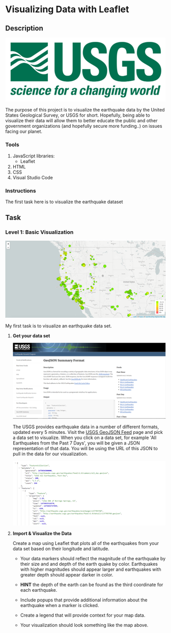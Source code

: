 # Visualizing Data with Leaflet

## Description

![1-Logo](Images/1-Logo.png)

The purpose of this project is to visualize the earthquake data by the United States Geological Survey, or USGS for short. Hopefully, being able to visualize their data will allow them to better educate the public and other government organizations (and hopefully secure more funding..) on issues facing our planet.

### Tools
1. JavaScript libraries:
   -  Leaflet
2. HTML
3. CSS
4. Visual Studio Code

### Instructions
The first task here is to visualize the earthquake dataset


## Task

### Level 1: Basic Visualization

![2-BasicMap](Images/2-BasicMap.png)

My first task is to visualize an earthquake data set.

1. **Get your data set**

   ![3-Data](Images/3-Data.png)

   The USGS provides earthquake data in a number of different formats, updated every 5 minutes. Visit the [USGS GeoJSON Feed](http://earthquake.usgs.gov/earthquakes/feed/v1.0/geojson.php) page and pick a data set to visualize. When you click on a data set, for example 'All Earthquakes from the Past 7 Days', you will be given a JSON representation of that data. You will be using the URL of this JSON to pull in the data for our visualization.

   ![4-JSON](Images/4-JSON.png)

2. **Import & Visualize the Data**

   Create a map using Leaflet that plots all of the earthquakes from your data set based on their longitude and latitude.

   * Your data markers should reflect the magnitude of the earthquake by their size and and depth of the earth quake by color. Earthquakes with higher magnitudes should appear larger and earthquakes with greater depth should appear darker in color.

   * **HINT** the depth of the earth can be found as the third coordinate for each earthquake.

   * Include popups that provide additional information about the earthquake when a marker is clicked.

   * Create a legend that will provide context for your map data.

   * Your visualization should look something like the map above.
